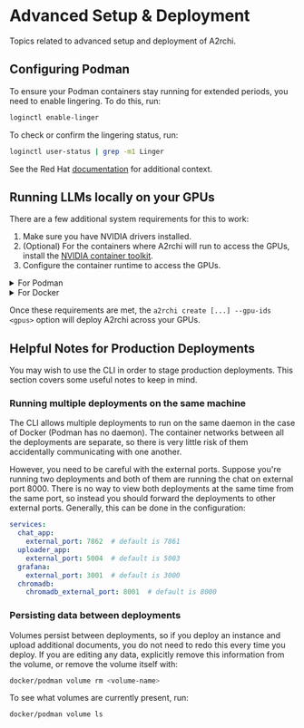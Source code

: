 # Advanced Setup & Deployment

Topics related to advanced setup and deployment of A2rchi.

## Configuring Podman

To ensure your Podman containers stay running for extended periods, you need to enable lingering. To do this, run:

```bash
loginctl enable-linger
```

To check or confirm the lingering status, run:

```bash
loginctl user-status | grep -m1 Linger
```

See the Red Hat [documentation](https://access.redhat.com/solutions/7054698) for additional context.

## Running LLMs locally on your GPUs

There are a few additional system requirements for this to work:

1. Make sure you have NVIDIA drivers installed.
2. (Optional) For the containers where A2rchi will run to access the GPUs, install the [NVIDIA container toolkit](https://docs.nvidia.com/datacenter/cloud-native/container-toolkit/latest/install-guide.html).
3. Configure the container runtime to access the GPUs.

<details>
<summary>For Podman</summary>

Run the following command:

```bash
sudo nvidia-ctk cdi generate --output=/etc/cdi/nvidia.yaml
```

Then list the devices:

```bash
nvidia-ctk cdi list
```

You should see output similar to:

```text
INFO[0000] Found 9 CDI devices
...
nvidia.com/gpu=0
nvidia.com/gpu=1
...
nvidia.com/gpu=all
...
```

These listed "CDI devices" will be referenced to run A2rchi on the GPUs, so make sure they are present. To learn more, consult the [Podman GPU documentation](https://podman-desktop.io/docs/podman/gpu).

</details>

<details>
<summary>For Docker</summary>

Run the following command:

```bash
sudo nvidia-ctk runtime configure --runtime=docker
```

The remaining steps mirror the Podman flow. NOTE: this has not yet been fully tested with Docker. Refer to the [NVIDIA toolkit documentation](https://docs.nvidia.com/datacenter/cloud-native/container-toolkit/latest/install-guide.html#configuration) for details.

</details>

Once these requirements are met, the `a2rchi create [...] --gpu-ids <gpus>` option will deploy A2rchi across your GPUs.

## Helpful Notes for Production Deployments

You may wish to use the CLI in order to stage production deployments. This section covers some useful notes to keep in mind.

### Running multiple deployments on the same machine

The CLI allows multiple deployments to run on the same daemon in the case of Docker (Podman has no daemon). The container networks between all the deployments are separate, so there is very little risk of them accidentally communicating with one another.

However, you need to be careful with the external ports. Suppose you're running two deployments and both of them are running the chat on external port 8000. There is no way to view both deployments at the same time from the same port, so instead you should forward the deployments to other external ports. Generally, this can be done in the configuration:

```yaml
services:
  chat_app:
    external_port: 7862  # default is 7861
  uploader_app:
    external_port: 5004  # default is 5003
  grafana:
    external_port: 3001  # default is 3000
  chromadb:
    chromadb_external_port: 8001  # default is 8000
```

### Persisting data between deployments

Volumes persist between deployments, so if you deploy an instance and upload additional documents, you do not need to redo this every time you deploy. If you are editing any data, explicitly remove this information from the volume, or remove the volume itself with:

```bash
docker/podman volume rm <volume-name>
```

To see what volumes are currently present, run:

```bash
docker/podman volume ls
```
